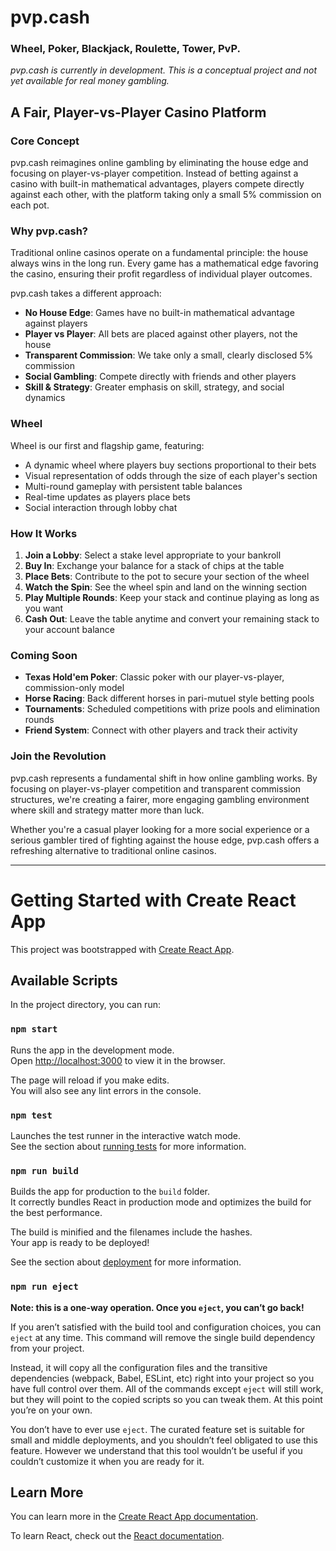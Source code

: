 # pvp.cash

### Wheel, Poker, Blackjack, Roulette, Tower, PvP.

*pvp.cash is currently in development. This is a conceptual project and not yet available for real money gambling.*

## A Fair, Player-vs-Player Casino Platform

### Core Concept

pvp.cash reimagines online gambling by eliminating the house edge and focusing on player-vs-player competition. Instead of betting against a casino with built-in mathematical advantages, players compete directly against each other, with the platform taking only a small 5% commission on each pot.

### Why pvp.cash?

Traditional online casinos operate on a fundamental principle: the house always wins in the long run. Every game has a mathematical edge favoring the casino, ensuring their profit regardless of individual player outcomes.

pvp.cash takes a different approach:

- **No House Edge**: Games have no built-in mathematical advantage against players
- **Player vs Player**: All bets are placed against other players, not the house
- **Transparent Commission**: We take only a small, clearly disclosed 5% commission
- **Social Gambling**: Compete directly with friends and other players
- **Skill & Strategy**: Greater emphasis on skill, strategy, and social dynamics

### Wheel

Wheel is our first and flagship game, featuring:

- A dynamic wheel where players buy sections proportional to their bets
- Visual representation of odds through the size of each player's section
- Multi-round gameplay with persistent table balances
- Real-time updates as players place bets
- Social interaction through lobby chat

### How It Works

1. **Join a Lobby**: Select a stake level appropriate to your bankroll
2. **Buy In**: Exchange your balance for a stack of chips at the table
3. **Place Bets**: Contribute to the pot to secure your section of the wheel
4. **Watch the Spin**: See the wheel spin and land on the winning section
5. **Play Multiple Rounds**: Keep your stack and continue playing as long as you want
6. **Cash Out**: Leave the table anytime and convert your remaining stack to your account balance

### Coming Soon

- **Texas Hold'em Poker**: Classic poker with our player-vs-player, commission-only model
- **Horse Racing**: Back different horses in pari-mutuel style betting pools
- **Tournaments**: Scheduled competitions with prize pools and elimination rounds
- **Friend System**: Connect with other players and track their activity

### Join the Revolution

pvp.cash represents a fundamental shift in how online gambling works. By focusing on player-vs-player competition and transparent commission structures, we're creating a fairer, more engaging gambling environment where skill and strategy matter more than luck.

Whether you're a casual player looking for a more social experience or a serious gambler tired of fighting against the house edge, pvp.cash offers a refreshing alternative to traditional online casinos.

---

# Getting Started with Create React App

This project was bootstrapped with [Create React App](https://github.com/facebook/create-react-app).

## Available Scripts

In the project directory, you can run:

### `npm start`

Runs the app in the development mode.\
Open [http://localhost:3000](http://localhost:3000) to view it in the browser.

The page will reload if you make edits.\
You will also see any lint errors in the console.

### `npm test`

Launches the test runner in the interactive watch mode.\
See the section about [running tests](https://facebook.github.io/create-react-app/docs/running-tests) for more information.

### `npm run build`

Builds the app for production to the `build` folder.\
It correctly bundles React in production mode and optimizes the build for the best performance.

The build is minified and the filenames include the hashes.\
Your app is ready to be deployed!

See the section about [deployment](https://facebook.github.io/create-react-app/docs/deployment) for more information.

### `npm run eject`

**Note: this is a one-way operation. Once you `eject`, you can’t go back!**

If you aren’t satisfied with the build tool and configuration choices, you can `eject` at any time. This command will remove the single build dependency from your project.

Instead, it will copy all the configuration files and the transitive dependencies (webpack, Babel, ESLint, etc) right into your project so you have full control over them. All of the commands except `eject` will still work, but they will point to the copied scripts so you can tweak them. At this point you’re on your own.

You don’t have to ever use `eject`. The curated feature set is suitable for small and middle deployments, and you shouldn’t feel obligated to use this feature. However we understand that this tool wouldn’t be useful if you couldn’t customize it when you are ready for it.

## Learn More

You can learn more in the [Create React App documentation](https://facebook.github.io/create-react-app/docs/getting-started).

To learn React, check out the [React documentation](https://reactjs.org/).